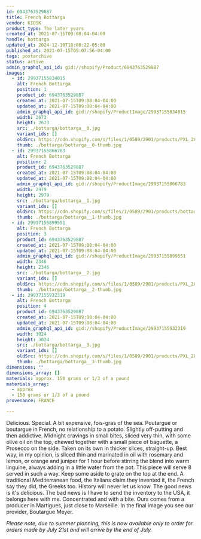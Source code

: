 ```yaml
---
id: 6943763529887
title: French Bottarga
vendor: KIOSK
product_type: The later years
created_at: 2021-07-15T09:08:04-04:00
handle: bottarga
updated_at: 2024-12-10T18:08:22-05:00
published_at: 2021-07-15T09:07:56-04:00
tags: postarchive
status: active
admin_graphql_api_id: gid://shopify/Product/6943763529887
images:
  - id: 29937155834015
    alt: French Bottarga
    position: 1
    product_id: 6943763529887
    created_at: 2021-07-15T09:08:04-04:00
    updated_at: 2021-07-15T09:08:04-04:00
    admin_graphql_api_id: gid://shopify/ProductImage/29937155834015
    width: 2673
    height: 2673
    src: ./bottarga/bottarga__0.jpg
    variant_ids: []
    oldSrc: https://cdn.shopify.com/s/files/1/0589/2901/products/PXL_20210604_121031308.jpg?v=1626354484
    thumb: ./bottarga/bottarga__0-thumb.jpg
  - id: 29937155866783
    alt: French Bottarga
    position: 2
    product_id: 6943763529887
    created_at: 2021-07-15T09:08:04-04:00
    updated_at: 2021-07-15T09:08:04-04:00
    admin_graphql_api_id: gid://shopify/ProductImage/29937155866783
    width: 2979
    height: 2979
    src: ./bottarga/bottarga__1.jpg
    variant_ids: []
    oldSrc: https://cdn.shopify.com/s/files/1/0589/2901/products/bottarga_1.jpg?v=1626354484
    thumb: ./bottarga/bottarga__1-thumb.jpg
  - id: 29937155899551
    alt: French Bottarga
    position: 3
    product_id: 6943763529887
    created_at: 2021-07-15T09:08:04-04:00
    updated_at: 2021-07-15T09:08:04-04:00
    admin_graphql_api_id: gid://shopify/ProductImage/29937155899551
    width: 2346
    height: 2346
    src: ./bottarga/bottarga__2.jpg
    variant_ids: []
    oldSrc: https://cdn.shopify.com/s/files/1/0589/2901/products/PXL_20210604_125920426.jpg?v=1626354484
    thumb: ./bottarga/bottarga__2-thumb.jpg
  - id: 29937155932319
    alt: French Bottarga
    position: 4
    product_id: 6943763529887
    created_at: 2021-07-15T09:08:04-04:00
    updated_at: 2021-07-15T09:08:04-04:00
    admin_graphql_api_id: gid://shopify/ProductImage/29937155932319
    width: 3024
    height: 3024
    src: ./bottarga/bottarga__3.jpg
    variant_ids: []
    oldSrc: https://cdn.shopify.com/s/files/1/0589/2901/products/PXL_20210513_115330693.jpg?v=1626354484
    thumb: ./bottarga/bottarga__3-thumb.jpg
dimensions: ""
dimensions_array: []
materials: approx. 150 grams or 1/3 of a pound
materials_array:
  - approx
  - 150 grams or 1/3 of a pound
provenance: FRANCE

---
```


Delicious. Special. A bit expensive, fois-gras of the sea. Poutargue or boutargue in French, no relationship to a potato. Slightly off-putting and then addictive. Midnight cravings in small bites, sliced very thin, with some olive oil on the top, chewed together with a small piece of baguette, a Prosecco on the side. Taken on its own in thicker slices, straight-up. Best way, in my opinion, is sliced thin and marinated in oil with rosemary and lemon, or orange and juniper for 1 hour before stirring the blend into warm linguine, always adding in a little water from the pot. This piece will serve 8 served in such a way. Keep some aside to grate on the top at the end. A traditional Mediterranean food, the Italians claim they invented it, the French say they did, the Greeks too. History will never let us know. The good news is it's delicious. The bad news is I have to send the inventory to the USA, it belongs here with me. Concentrated and with a bite. Ours comes from a producer in Martigues, just close to Marseille. In the final image you see our provider, Boutargue Meyer.

 _Please note, due to summer planning, this is now available only to order for orders made by July 21st and will arrive by the end of July._